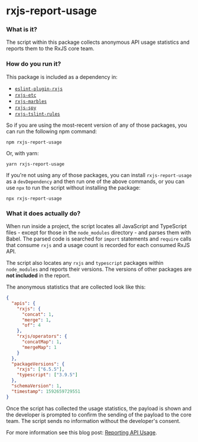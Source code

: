 # rxjs-report-usage

### What is it?

The script within this package collects anonymous API usage statistics and reports them to the RxJS core team.

### How do you run it?

This package is included as a dependency in:

* [`eslint-plugin-rxjs`](https://github.com/cartant/eslint-plugin-rxjs)
* [`rxjs-etc`](https://github.com/cartant/rxjs-etc)
* [`rxjs-marbles`](https://github.com/cartant/rxjs-marbles)
* [`rxjs-spy`](https://github.com/cartant/rxjs-spy)
* [`rxjs-tslint-rules`](https://github.com/cartant/rxjs-tslint-rules)

So if you are using the most-recent version of any of those packages, you can run the following npm command:

```
npm rxjs-report-usage
```

Or, with yarn:

```
yarn rxjs-report-usage
```

If you're not using any of those packages, you can install `rxjs-report-usage` as a `devDependency` and then run one of the above commands, or you can use `npx` to run the script without installing the package:

```
npx rxjs-report-usage
```

### What it does actually do?

When run inside a project, the script locates all JavaScript and TypeScript files - except for those in the `node_modules` directory - and parses them with Babel. The parsed code is searched for `import` statements and `require` calls that consume `rxjs` and a usage count is recorded for each consumed RxJS API.

The script also locates any `rxjs` and `typescript` packages within `node_modules` and reports their versions. The versions of other packages are **not included** in the report.

The anonymous statistics that are collected look like this:

```json
{
  "apis": {
    "rxjs": {
      "concat": 1,
      "merge": 1,
      "of": 4
    },
    "rxjs/operators": {
      "concatMap": 1,
      "mergeMap": 1
    }
  },
  "packageVersions": {
    "rxjs": ["6.5.5"],
    "typescript": ["3.9.5"]
  },
  "schemaVersion": 1,
  "timestamp": 1592659729551
}
```

Once the script has collected the usage statistics, the payload is shown and the developer is prompted to confirm the sending of the payload to the core team. The script sends no information without the developer's consent.

For more information see this blog post: [Reporting API Usage](http://ncjamieson.com/reporting-api-usage/).

